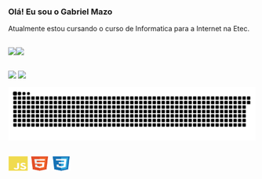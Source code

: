 
### Olá! Eu sou o Gabriel Mazo

Atualmente estou cursando o curso de Informatica para a Internet na Etec.

##

<div>
 
  <img height="140em" src="https://github-readme-stats.vercel.app/api?username=gabrielmazo&show_icons=true&theme=gotham&include_all_commits=true&count_private=true"><img height="140em" src="https://github-readme-stats.vercel.app/api/top-langs/?username=gabrielmazo&layout=compact&langs_count=7&theme=gotham">
 
</div>
  
##
 
<div> 
  
  <a href = "mailto:gabriels.mazo216@gmail.com"><img src="https://img.shields.io/badge/-Gmail-%23333?style=for-the-badge&logo=gmail&logoColor=white" target="_blank"></a>
  <a href="https://www.linkedin.com/in/gabriel-silva-mazo-a004a420a" target="_blank"><img src="https://img.shields.io/badge/-LinkedIn-%230077B5?style=for-the-badge&logo=linkedin&logoColor=white" target="_blank"></a> 
 
  ![Snake animation](https://github.com/gabrielmazo/gabrielmazo/blob/output/github-contribution-grid-snake.svg)
  
</div>

##

<div style="display: inline_block">
  
  <img align="center" alt="Mazo-Js" height="30" width="40" src="https://raw.githubusercontent.com/devicons/devicon/master/icons/javascript/javascript-plain.svg">
  <img align="center" alt="Mazo-HTML" height="30" width="40" src="https://raw.githubusercontent.com/devicons/devicon/master/icons/html5/html5-original.svg">
  <img align="center" alt="Mazo-CSS" height="30" width="40" src="https://raw.githubusercontent.com/devicons/devicon/master/icons/css3/css3-original.svg">
  
</div>
